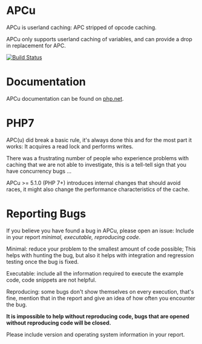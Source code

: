 APCu
====

APCu is userland caching: APC stripped of opcode caching.

APCu only supports userland caching of variables, and can provide a drop in replacement for APC.

[![Build Status](https://travis-ci.org/krakjoe/apcu.svg?branch=master)](https://travis-ci.org/krakjoe/apcu)

Documentation
============

APCu documentation can be found on [php.net](http://php.net/apcu).

PHP7
====

APC(u) did break a basic rule, it's always done this and for the most part it works: It acquires a read lock and performs writes.

There was a frustrating number of people who experience problems with caching that we are not able to investigate, this is a tell-tell sign that you have concurrency bugs ...

APCu >= 5.1.0 (PHP 7+) introduces internal changes that should avoid races, it might also change the performance characteristics of the cache.

Reporting Bugs
=============

If you believe you have found a bug in APCu, please open an issue: Include in your report *minimal, executable, reproducing code*.

Minimal: reduce your problem to the smallest amount of code possible; This helps with hunting the bug, but also it helps with integration and regression testing once the bug is fixed.

Executable: include all the information required to execute the example code, code snippets are not helpful.

Reproducing: some bugs don't show themselves on every execution, that's fine, mention that in the report and give an idea of how often you encounter the bug.

__It is impossible to help without reproducing code, bugs that are opened without reproducing code will be closed.__

Please include version and operating system information in your report.
